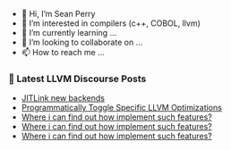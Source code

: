 - 👋 Hi, I’m Sean Perry
- 👀 I’m interested in compilers (c++, COBOL, llvm)
- 🌱 I’m currently learning ...
- 💞️ I’m looking to collaborate on ...
- 📫 How to reach me ...

<!---
s66perry/s66perry is a ✨ special ✨ repository because its `README.md` (this file) appears on your GitHub profile.
You can click the Preview link to take a look at your changes.
--->
### 📕 Latest LLVM Discourse Posts

<!-- DISCOURSE-LLVM:START -->
- [JITLink new backends](https://discourse.llvm.org/t/jitlink-new-backends/68223#post_20)
- [Programmatically Toggle Specific LLVM Optimizations](https://discourse.llvm.org/t/programmatically-toggle-specific-llvm-optimizations/48741#post_10)
- [Where i can find out how implement such features?](https://discourse.llvm.org/t/where-i-can-find-out-how-implement-such-features/72075#post_3)
- [Where i can find out how implement such features?](https://discourse.llvm.org/t/where-i-can-find-out-how-implement-such-features/72075#post_2)
- [Where i can find out how implement such features?](https://discourse.llvm.org/t/where-i-can-find-out-how-implement-such-features/72075#post_1)
<!-- DISCOURSE-LLVM:END -->
